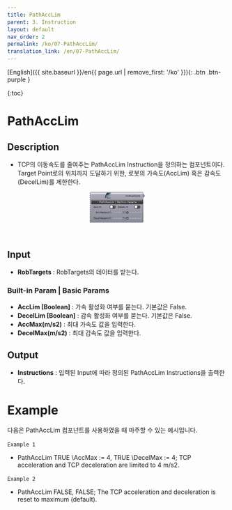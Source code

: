 ```yaml
---
title: PathAccLim
parent: 3. Instruction
layout: default
nav_order: 2
permalink: /ko/07-PathAccLim/
translation_link: /en/07-PathAccLim/
---
```


[English]({{ site.baseurl }}/en{{ page.url | remove_first: '/ko' }}){: .btn .btn-purple }
<!-- [한국어]({{ site.baseurl }}/ko{{ page.url | remove_first: '/en' }}){: .btn .btn-purple } -->

{:toc}
# PathAccLim

## Description

* TCP의 이동속도를 줄여주는 PathAccLim Instruction을 정의하는 컴포넌트이다. Target Point로의 위치까지 도달하기 위한, 로봇의 가속도(AccLim) 혹은 감속도(DecelLim)를 제한한다.

<p align="center">  <img src="/assets/images/PathAccLim_1.png" align="center" width="25%"></p>

<br>

## Input
* **RobTargets** : RobTargets의 데이터를 받는다.

### Built-in Param | Basic Params

* **AccLim [Boolean]** : 가속 활성화 여부를 묻는다. 기본값은 False.
* **DecelLim [Boolean]** : 감속 활성화 여부를 묻는다. 기본값은 False.
* **AccMax(m/s2)** : 최대 가속도 값을 입력한다.
* **DecelMax(m/s2)** : 최대 감속도 값을 입력한다.

## Output

* **Instructions** : 입력된 Input에 따라 정의된 PathAccLim Instructions을 출력한다.

# Example

다음은 PathAccLim 컴포넌트를 사용하였을 때 마주할 수 있는 예시입니다.

`Example 1`

- PathAccLim TRUE \AccMax := 4, TRUE \DecelMax := 4; TCP acceleration and TCP deceleration are limited to 4 m/s2. 

`Example 2`

- PathAccLim FALSE, FALSE; The TCP acceleration and deceleration is reset to maximum (default).